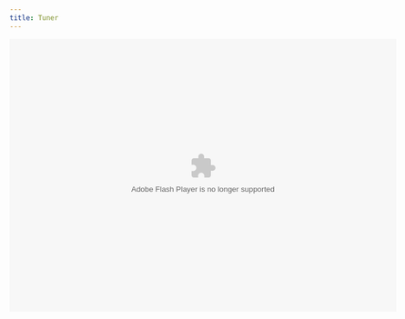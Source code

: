 ```yaml
---
title: Tuner
---
```


<object classid="clsid:d27cdb6e-ae6d-11cf-96b8-444553540000" codebase="http://fpdownload.macromedia.com/pub/shockwave/cabs/flash/swflash.cab#version=8,0,0,0" width="680" height="480" id="tuner" align="middle">
	<param name="allowScriptAccess" value="sameDomain" />
	<param name="movie" value="https://www-ecs.jamplay.com/client/global/flash/tools/JamPlay-Guitar-Tuner.swf" />
	<param name="quality" value="high" />
	<param name="wmode" value="transparent" />
	<param name="bgcolor" value="#000000" />
	<embed src="https://www-ecs.jamplay.com/client/global/flash/tools/JamPlay-Guitar-Tuner.swf" quality="high" bgcolor="#333333" wmode="transparent" width="680" height="480" name="tuner" align="middle" allowScriptAccess="sameDomain" type="application/x-shockwave-flash" pluginspage="http://www.macromedia.com/go/getflashplayer" />
</object>
